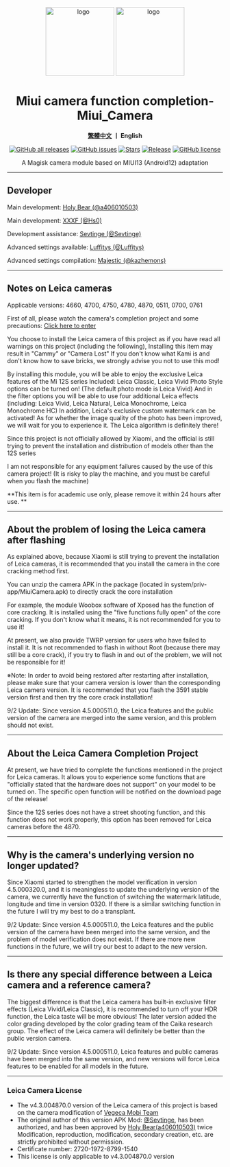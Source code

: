 <div align="center">
   <img width="160" src="https://i.imgur.com/wz2b85J.png" alt="logo">
   <img width="160" src="https://i.imgur.com/jm0M0rG.png" alt="logo">
   <h1>Miui camera function completion-Miui_Camera</h1>
   <p>
       <b><a href="https://github.com/a406010503/Miui_Camera/blob/main/Leica.md">繁體中文</a>  丨 English</b>
   </p>
   <a href="https://github.com/a406010503/Miui_Camera/releases"><img alt="GitHub all releases" src="https://img.shields.io/github/downloads/a406010503/Miui_Camera/total?label=Downloads"></a>
   <a href="https://github.com/a406010503/Miui_Camera/issues"><img alt="GitHub issues" src="https://img.shields.io/github/issues/a406010503/Miui_Camera"></a>
   <a href="https://github.com/a406010503/Miui_Camera/"><img alt="Stars" src="https://img.shields.io/github/stars/a406010503/Miui_Camera?label=stars"></a>
   <a href="https://github.com/a406010503/Miui_Camera/releases/latest"><img alt="Release" src="https://img.shields.io/github/v/release/a406010503/Miui_Camera?label=release"></a>
   <a href="https://github.com/a406010503/Miui_Camera/blob/main/LICENSE"><img alt="GitHub license" src="https://img.shields.io/github/license/a406010503/Miui_Camera"></a>
   <p>A Magisk camera module based on MIUI13 (Android12) adaptation</p>
</div>

---

## Developer
Main development: [Holy Bear (@a406010503)](https://github.com/a406010503)<p>
Main development: [XXXF (@Hs0)](https://github.com/XXXF)<p>
Development assistance: [Sevtinge (@Sevtinge)](https://github.com/sevtinge)<p>
Advanced settings available: [Luffitys (@Luffitys)](https://github.com/Luffitys)<p>
Advanced settings compilation: [Majestic (@kazhemons)](https://github.com/kazhemons)</p>

---

## Notes on Leica cameras
Applicable versions: 4660, 4700, 4750, 4780, 4870, 0511, 0700, 0761

First of all, please watch the camera's completion project and some precautions: [Click here to enter](https://github.com/a406010503/Miui_Camera/blob/main/README.md)<p>
You choose to install the Leica camera of this project as if you have read all warnings on this project (including the following),
Installing this item may result in "Cammy" or "Camera Lost"
If you don't know what Kami is and don't know how to save bricks, we strongly advise you not to use this mod!

By installing this module, you will be able to enjoy the exclusive Leica features of the Mi 12S series
Included: Leica Classic, Leica Vivid Photo Style options can be turned on! (The default photo mode is Leica Vivid)
And in the filter options you will be able to use four additional Leica effects (including: Leica Vivid, Leica Natural, Leica Monochrome, Leica Monochrome HC)
In addition, Leica's exclusive custom watermark can be activated!
As for whether the image quality of the photo has been improved, we will wait for you to experience it. The Leica algorithm is definitely there! <p>

Since this project is not officially allowed by Xiaomi, and the official is still trying to prevent the installation and distribution of models other than the 12S series<p>
I am not responsible for any equipment failures caused by the use of this camera project! (It is risky to play the machine, and you must be careful when you flash the machine) <p>
**This item is for academic use only, please remove it within 24 hours after use. **</p>

---

## About the problem of losing the Leica camera after flashing
As explained above, because Xiaomi is still trying to prevent the installation of Leica cameras, it is recommended that you install the camera in the core cracking method first. <p>
You can unzip the camera APK in the package (located in system/priv-app/MiuiCamera.apk) to directly crack the core installation<p>
For example, the module Woobox software of Xposed has the function of core cracking. It is installed using the "five functions fully open" of the core cracking. If you don't know what it means, it is not recommended for you to use it! <p>
At present, we also provide TWRP version for users who have failed to install it. It is not recommended to flash in without Root (because there may still be a core crack), if you try to flash in and out of the problem, we will not be responsible for it! <p>
※Note: In order to avoid being restored after restarting after installation, please make sure that your camera version is lower than the corresponding Leica camera version. It is recommended that you flash the 3591 stable version first and then try the core crack installation! </p>
<p>
9/2 Update: Since version 4.5.000511.0, the Leica features and the public version of the camera are merged into the same version, and this problem should not exist.

---

## About the Leica Camera Completion Project
At present, we have tried to complete the functions mentioned in the project for Leica cameras.
It allows you to experience some functions that are "officially stated that the hardware does not support" on your model to be turned on.
The specific open function will be notified on the download page of the release!

Since the 12S series does not have a street shooting function, and this function does not work properly, this option has been removed for Leica cameras before the 4870. <p>

---

## Why is the camera's underlying version no longer updated?
Since Xiaomi started to strengthen the model verification in version 4.5.000320.0, and it is meaningless to update the underlying version of the camera, we currently have the function of switching the watermark latitude, longitude and time in version 0320. If there is a similar switching function in the future I will try my best to do a transplant. <p>
9/2 Update: Since version 4.5.000511.0, the Leica features and the public version of the camera have been merged into the same version, and the problem of model verification does not exist. If there are more new functions in the future, we will try our best to adapt to the new version.

---

## Is there any special difference between a Leica camera and a reference camera?

The biggest difference is that the Leica camera has built-in exclusive filter effects (Leica Vivid/Leica Classic), it is recommended to turn off your HDR function, the Leica taste will be more obvious!
The later version added the color grading developed by the color grading team of the Caika research group. The effect of the Leica camera will definitely be better than the public version camera. <p>
9/2 Update: Since version 4.5.000511.0, Leica features and public cameras have been merged into the same version, and new versions will force Leica features to be enabled for all models in the future.

---

### Leica Camera License
- The v4.3.004870.0 version of the Leica camera of this project is based on the camera modification of [Vegeca Mobi Team](http://sevtinge.weihestudio.club/micamera_44071202.html)
- The original author of this version APK Mod: [@Sevtinge](https://github.com/Sevtinge), has been authorized, and has been approved by [Holy Bear(a406010503)](https://github.com/a406010503) twice Modification, reproduction, modification, secondary creation, etc. are strictly prohibited without permission.
- Certificate number: 2720-1972-8799-1540
- This license is only applicable to v4.3.004870.0 version

